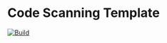 # Code Scanning Template

[![Build](https://github.com/zeekinteractive/code-scanning-template/workflows/Build/badge.svg)](https://github.com/ZeekInteractive/code-scanning-template/actions/workflows/build.yml)
